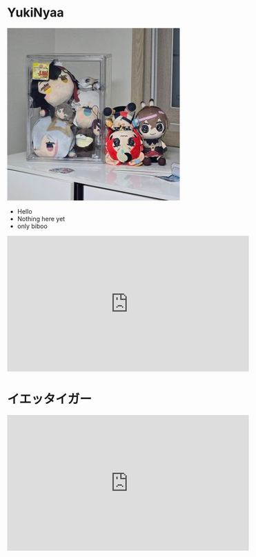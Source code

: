# YukiNyaa


<!-- .slide -->

![pfpic](./_resource/PFPic.png)
- Hello
- Nothing here yet
- only biboo
<iframe width="560" height="315" src="https://www.youtube.com/embed/32VomAahQhI?si=sXhQU4_OttPbAtSn" title="YouTube video player" frameborder="0" allow="accelerometer; autoplay; clipboard-write; encrypted-media; gyroscope; picture-in-picture; web-share" referrerpolicy="strict-origin-when-cross-origin" allowfullscreen></iframe>

<!-- .slide vertical=true -->

# イエッタイガー

<iframe width="560" height="315" src="https://www.youtube.com/embed/IKkSNj5uN6I?si=uF34ml6EHrAt-X7R" title="YouTube video player" frameborder="0" allow="accelerometer; autoplay; clipboard-write; encrypted-media; gyroscope; picture-in-picture; web-share" referrerpolicy="strict-origin-when-cross-origin" allowfullscreen></iframe>

<!-- .slide vertical=true -->
